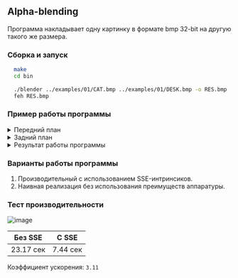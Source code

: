 ## Alpha-blending 

Программа накладывает одну картинку в формате bmp 32-bit на другую такого же размера.

### Сборка и запуск 

```bash
  make 
  cd bin
  
  ./blender ../examples/01/CAT.bmp ../examples/01/DESK.bmp -o RES.bmp
  feh RES.bmp
```

### Пример работы программы

<details>
<summary>Передний план</summary>
<img src="https://github.com/Shishqa/MIPT_2sem_Assembly/blob/dev/20_C/04_Alpha-blending/example/01/CAT.bmp" width="500">
</details>


<details>
<summary>Задний план</summary>
<img src="https://github.com/Shishqa/MIPT_2sem_Assembly/blob/dev/20_C/04_Alpha-blending/example/01/DESK.bmp" width="500">
</details>

<details>
<summary>Результат работы программы</summary>
<img src="https://github.com/Shishqa/MIPT_2sem_Assembly/blob/dev/20_C/04_Alpha-blending/example/01/RES.bmp" width="500">
</details>

### Варианты работы программы

1. Производительный с использованием SSE-интринсиков.
2. Наивная реализация без использования преимуществ аппаратуры.

### Тест производительности

![image](https://user-images.githubusercontent.com/53887365/82736275-9ae80f00-9d52-11ea-9ae4-1a68ed8f23c2.png)

| Без SSE   | С SSE    |
| --------- | -------- |
| 23.17 сек | 7.44 сек |

Коэффициент ускорения: `3.11`


